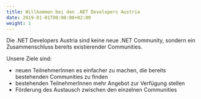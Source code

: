 ```yaml
---
title: Willkommen bei den .NET Developers Austria
date: 2019-01-01T00:00:00+02:00
weight: 1
---
```


Die .NET Developers Austria sind keine neue .NET Community, sondern ein Zusammenschluss bereits existierender Communities.  

Unsere Ziele sind:

- neuen TeilnehmerInnen es einfacher zu machen, die bereits bestehenden Communities zu finden
- bestehenden TeilnehmerInnen mehr Angebot zur Verfügung stellen
- Förderung des Austausch zwischen den einzelnen Communities

